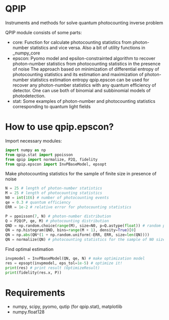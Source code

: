 # QPIP
 Instruments and methods for solve quantum photocounting inverse problem

QPIP module consists of some parts:
- core: Function for calculate photocounting statistics from photon-number statistics and vice versa. Also a bit of utility functions in _numpy_core
- epscon: 
    Pyomo model and epsilon-constrainted algorithm to recover photon-number statistics from photocounting statistics in the presence of noise
    The approach based on minimization of differential entropy of photocounting statistics and its estimation and maximization of photon-number statistics estimation entropy
    qpip.epscon can be used for recover any photon-number statistics with any quantum efficiency of detector.
    One can use both of binomial and subbinomial models of photodetection.
- stat: Some examples of photon-number and photocounting statistics corresponding to quantum light fields

# How to use qpip.epscon?
Import necessary modules:
```python
import numpy as np
from qpip.stat import ppoisson
from qpip import normalize, P2Q, fidelity
from qpip.epscon import InvPBaseModel, epsopt
```
Make photocounting statistics for the sample of finite size in presence of noise
```python
N = 25 # length of photon-number statistics
M = 25 # length of photocounting statistics
N0 = int(1E6) # number of photocounting events
qe = 0.3 # quantum efficiency
ERR = 1e-2 # relative error for photocounting statistics

P = ppoisson(7, N) # photon-number distribution
Q = P2Q(P, qe, M) # photocounting distribution
QND = np.random.choice(range(M), size=N0, p=Q.astype(float)) # random photocounting events
QN = np.histogram(QND, bins=range(M + 1), density=True)[0] 
QN = np.abs(QN*(1 + np.random.uniform(-ERR, ERR, size=len(QN))))
QN = normalize(QN) # photocounting statistics for the sample of N0 size
```
Find optimal estimation
```python
invpmodel = InvPBaseModel(QN, qe, N) # make optimization model
res = epsopt(invpmodel, eps_tol=1e-5) # optimize it!
print(res) # print result (OptimizeResult)
print(fidelity(res.x, P))
```

# Requirements
- numpy, scipy, pyomo, qutip (for qpip.stat), matplotlib
- numpy.float128
